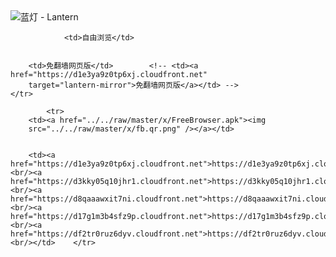 

<img src="../../raw/master/x/8e0a2b81.c82003be.LanternYellow2.png" alt="蓝灯 - Lantern"/>
<table>
    <tr>
                
                <td>自由浏览</td>
        
        
        <td>免翻墙网页版</td>        <!-- <td><a href="https://d1e3ya9z0tp6xj.cloudfront.net"
        target="lantern-mirror">免翻墙网页版</a></td> -->
    </tr>
    
            <tr>
        <td><a href="../../raw/master/x/FreeBrowser.apk"><img
        src="../../raw/master/x/fb.qr.png" /></a></td>

        
        <td><a href="https://d1e3ya9z0tp6xj.cloudfront.net">https://d1e3ya9z0tp6xj.cloudfront.net</a><br/><a href="https://d3kky05q10jhr1.cloudfront.net">https://d3kky05q10jhr1.cloudfront.net</a><br/><a href="https://d8qaaawxit7ni.cloudfront.net">https://d8qaaawxit7ni.cloudfront.net</a><br/><a href="https://d17g1m3b4sfz9p.cloudfront.net">https://d17g1m3b4sfz9p.cloudfront.net</a><br/><a href="https://df2tr0ruz6dyv.cloudfront.net">https://df2tr0ruz6dyv.cloudfront.net</a><br/></td>    </tr>
</table>
